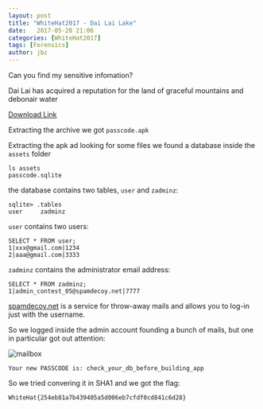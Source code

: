 ```yaml
---
layout: post
title: "WhiteHat2017 - Dai Lai Lake"
date:   2017-05-28 21:06
categories: [WhiteHat2017]
tags: [Forensics]
author: jbz
---
```

Can you find my sensitive infomation?

Dai Lai has acquired a reputation for the land of graceful mountains and debonair water

[Download Link](https://github.com/jbzteam/CTF/blob/master/WhiteHatSummer2017/DaiLaiLake/passcode.zip)

Extracting the archive we got `passcode.apk`

Extracting the apk ad looking for some files we found a database inside the `assets` folder

```
ls assets
passcode.sqlite
```

the database contains two tables, `user` and `zadminz`:

```
sqlite> .tables
user     zadminz
```

`user` contains two users:

```
SELECT * FROM user;
1|xxx@gmail.com|1234
2|aaa@gmail.com|3333
```

`zadminz` contains the administrator email address:

```
SELECT * FROM zadminz;
1|admin_contest_05@spamdecoy.net|7777
```

[spamdecoy.net](http://spamdecoy.net) is a service for throw-away mails and allows you to log-in just with the username.

So we logged inside the admin account founding a bunch of mails, but one in particular got out attention:

![mailbox](https://raw.githubusercontent.com/jbzteam/CTF/master/WhiteHatSummer2017/DaiLaiLake/mail.png)

```
Your new PASSCODE is: check_your_db_before_building_app
```

So we tried convering it in SHA1 and we got the flag:

`WhiteHat{254eb81a7b439405a5d006eb7cfdf0cd841c6d28}`
